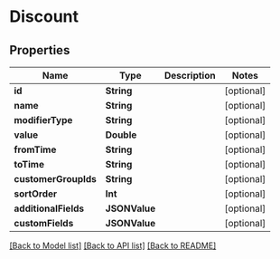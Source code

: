 # Discount

## Properties
Name | Type | Description | Notes
------------ | ------------- | ------------- | -------------
**id** | **String** |  | [optional] 
**name** | **String** |  | [optional] 
**modifierType** | **String** |  | [optional] 
**value** | **Double** |  | [optional] 
**fromTime** | **String** |  | [optional] 
**toTime** | **String** |  | [optional] 
**customerGroupIds** | **String** |  | [optional] 
**sortOrder** | **Int** |  | [optional] 
**additionalFields** | **JSONValue** |  | [optional] 
**customFields** | **JSONValue** |  | [optional] 

[[Back to Model list]](../README.md#documentation-for-models) [[Back to API list]](../README.md#documentation-for-api-endpoints) [[Back to README]](../README.md)



